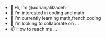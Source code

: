 - 👋 Hi, I’m @adrianjalilzadeh
- 👀 I’m interested in coding and math
- 🌱 I’m currently learning math,french,coding
- 💞️ I’m looking to collaborate on ...
- 📫 How to reach me ...

<!---
adrianjalilzadeh/adrianjalilzadeh is a ✨ special ✨ repository because its `README.md` (this file) appears on your GitHub profile.
You can click the Preview link to take a look at your changes.
--->
